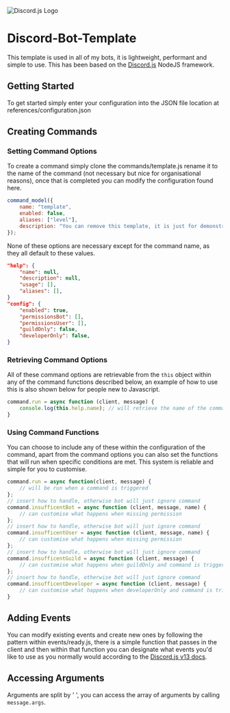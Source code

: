 ![Discord.js Logo](https://cdn.macstudio.pro/uploads/discord.js.svg)
# Discord-Bot-Template
This template is used in all of my bots, it is lightweight, performant and simple to use. This has been based on the [Discord.js](https://discord.js.org) NodeJS framework.

## Getting Started
To get started simply enter your configuration into the JSON file location at references/configuration.json

## Creating Commands
### Setting Command Options
To create a command simply clone the commands/template.js rename it to the name of the command (not necessary but nice for organisational reasons), once that is completed you can modify the configuration found here.
```javascript
command_model({
    name: "template",
    enabled: false,
    aliases: ["level"],
    description: "You can remove this template, it is just for demonstration purposes",
});
```
None of these options are necessary except for the command name, as they all default to these values.
```json
"help": {
    "name": null,
    "description": null,
    "usage": [],
    "aliases": [],
}
"config": {
    "enabled": true,
    "permissionsBot": [],
    "permissionsUser": [],
    "guildOnly": false,
    "developerOnly": false,
}
```
### Retrieving Command Options
All of these command options are retrievable from the `this` object within any of the command functions described below, an example of how to use this is also shown below for people new to Javascript.
```javascript
command.run = async function (client, message) {
    console.log(this.help.name); // will retrieve the name of the command from the command options.
}
```
### Using Command Functions
You can choose to include any of these within the configuration of the command, apart from the command options you can also set the functions that will run when specific conditions are met. This system is reliable and simple for you to customise.
```javascript
command.run = async function(client, message) {
    // will be run when a command is triggered
};
// insert how to handle, otherwise bot will just ignore command
command.insufficentBot = async function (client, message, name) {
    // can customise what happens when missing permission
};
// insert how to handle, otherwise bot will just ignore command
command.insufficentUser = async function (client, message, name) {
    // can customise what happens when missing permission
};
// insert how to handle, otherwise bot will just ignore command
command.insufficentGuild = async function (client, message) {
    // can customise what happens when guildOnly and command is triggered not in a guild
};
// insert how to handle, otherwise bot will just ignore command
command.insufficentDeveloper = async function (client, message) {
    // can customise what happens when developerOnly and command is triggered but user is not developer
}
```
## Adding Events
You can modify existing events and create new ones by following the pattern within events/ready.js, there is a simple function that passes in the client and then within that function you can designate what events you'd like to use as you normally would according to the [Discord.js v13 docs](https://discord.js.org).
## Accessing Arguments
Arguments are split by ' ', you can access the array of arguments by calling `message.args`.